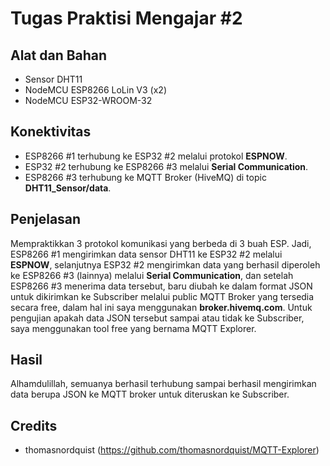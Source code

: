 # Tugas Praktisi Mengajar #2

## Alat dan Bahan

- Sensor DHT11
- NodeMCU ESP8266 LoLin V3 (x2)
- NodeMCU ESP32-WROOM-32

## Konektivitas

- ESP8266 #1 terhubung ke ESP32 #2 melalui protokol **ESPNOW**.
- ESP32 #2 terhubung ke ESP8266 #3 melalui **Serial Communication**.
- ESP8266 #3 terhubung ke MQTT Broker (HiveMQ) di topic **DHT11_Sensor/data**.

## Penjelasan

Mempraktikkan 3 protokol komunikasi yang berbeda di 3 buah ESP.
Jadi, ESP8266 #1 mengirimkan data sensor DHT11 ke ESP32 #2 melalui **ESPNOW**,
selanjutnya ESP32 #2 mengirimkan data yang berhasil diperoleh ke ESP8266 #3 (lainnya) melalui **Serial Communication**, dan 
setelah ESP8266 #3 menerima data tersebut, baru diubah ke dalam format JSON untuk dikirimkan ke Subscriber melalui public MQTT Broker yang tersedia secara free, dalam hal ini saya menggunakan **broker.hivemq.com**.
Untuk pengujian apakah data JSON tersebut sampai atau tidak ke Subscriber, saya menggunakan tool free yang bernama MQTT Explorer.


## Hasil
Alhamdulillah, semuanya berhasil terhubung sampai berhasil mengirimkan data berupa JSON ke MQTT broker untuk diteruskan ke Subscriber.

## Credits

- thomasnordquist (https://github.com/thomasnordquist/MQTT-Explorer)

